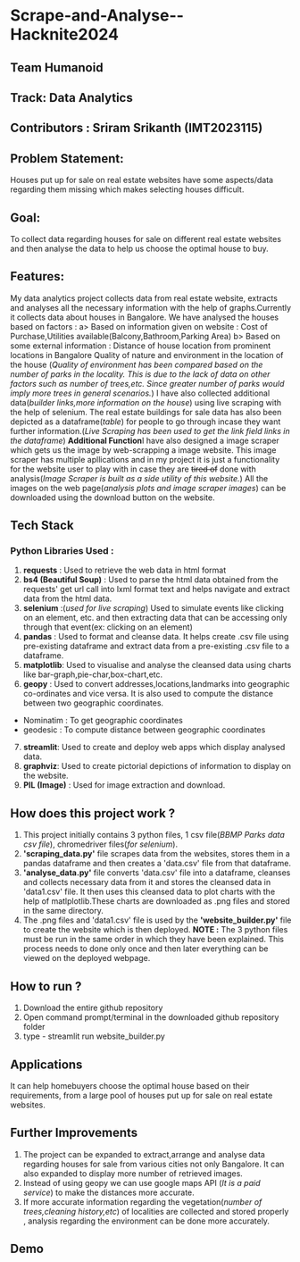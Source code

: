 # **Scrape-and-Analyse--Hacknite2024**
## **Team Humanoid**
## **Track**: Data Analytics
## **Contributors** : Sriram Srikanth (IMT2023115)

## **Problem Statement:**
Houses put up for sale on real estate websites have some aspects/data regarding them missing which makes selecting houses difficult.

## **Goal:**
To collect data regarding houses for sale on different real estate websites and then analyse the data to help us choose the optimal house to buy.

## **Features:**
My data analytics project collects data from real estate website, extracts and analyses all the necessary information with the help of graphs.Currently it collects data about houses in Bangalore. We have analysed the houses based on factors :
a> Based on information given on website : Cost of Purchase,Utilities available(Balcony,Bathroom,Parking Area)
b> Based on some external information : Distance of house location from prominent locations in Bangalore
                                        Quality of nature and environment in the location of the house
(*Quality of environment has been compared based on the number of parks in the locality. This is due to the lack of data on other factors such as number of trees,etc. Since greater number of parks would imply more trees in general scenarios.*)
I have also collected additional data(*builder links,more information on the house*) using live scraping with the help of selenium.
The real estate buildings for sale data has also been depicted as a dataframe(*table*) for people to go through incase they want further information.(*Live Scraping has been used to get the link field links in the dataframe*)
**Additional Function**I have also designed a image scraper which gets us the image by web-scrapping a image website. This image scraper has multiple apllications and in my project it is just a functionality for the website user to play with in case they are ~~tired of~~  done with analysis(*Image Scraper is built as a side utility of this website.*)
All the images on the web page(*analysis plots and image scraper images*) can be downloaded using the download button on the website.

## **Tech Stack**
### **Python Libraries Used** :
1. **requests** : Used to retrieve the web data in html format
2. **bs4 (Beautiful Soup)** : Used to parse the html data obtained from the requests' get url call into lxml format text and helps navigate and extract data from the html data.
3. **selenium** :(*used for live scraping*) Used to simulate events like clicking on an element, etc. and then extracting data that can be accessing only through that event(ex: clicking on an element) 
4. **pandas** : Used to format and cleanse data. It helps create .csv file using pre-existing dataframe and extract data from a pre-existing .csv file to a dataframe.
5. **matplotlib**: Used to visualise and analyse the cleansed data using charts like bar-graph,pie-char,box-chart,etc.
6. **geopy** : Used to convert addresses,locations,landmarks into geographic co-ordinates and vice versa. It is also used to compute the distance between two geographic coordinates.
* Nominatim : To get geographic coordinates
* geodesic : To compute distance between geographic coordinates
7. **streamlit**: Used to create and deploy web apps which display analysed data.
8. **graphviz**: Used to create pictorial depictions of information to display on the website.
9. **PIL (Image)** : Used for image extraction and download.

## **How does this project work ?**
1. This project initially contains 3 python files, 1 csv file(*BBMP Parks data csv file*), chromedriver files(*for selenium*).
2.  **'scraping_data.py'** file scrapes data from the websites, stores them in a pandas dataframe and then creates a 'data.csv' file from that dataframe.
3. **'analyse_data.py'** file converts 'data.csv' file into a dataframe, cleanses and collects necessary data from it and stores the cleansed data in 'data1.csv' file. It then uses this cleansed data to plot charts with the help of matlplotlib.These charts are downloaded as .png files and stored in the same directory.
4. The .png files and 'data1.csv' file is used by the **'website_builder.py'** file to create the website which is then deployed.
**NOTE :** The 3 python files must be run in the same order in which they have been explained. This process needs to done only once and then later everything can be viewed on the deployed webpage. 

## **How to run ?**
1. Download the entire github repository
2. Open command prompt/terminal in the downloaded github repository folder
3. type - streamlit run website_builder.py


## **Applications**
It can help homebuyers choose the optimal house based on their requirements, from a large pool of houses put up for sale on real estate websites.

## **Further Improvements**
1. The project can be expanded to extract,arrange and analyse data regarding houses for sale from various cities not only Bangalore. It can also expanded to display more number of retrieved images.
2. Instead of using geopy we can use google maps API (*It is a paid service*) to make the distances more accurate.
3. If more accurate information regarding the vegetation(*number of trees,cleaning history,etc*) of localities are collected and stored properly , analysis regarding the environment can be done more accurately.

## **Demo**
